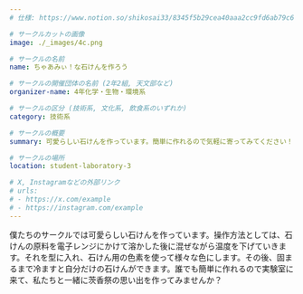 ```yaml
---
# 仕様: https://www.notion.so/shikosai33/8345f5b29cea40aaa2cc9fd6ab79c6a6?pvs=4#5438a1577b604f39a67658a72f2283b8

# サークルカットの画像
image: ./_images/4c.png

# サークルの名前
name: ちゃあみぃ！な石けんを作ろう

# サークルの開催団体の名前 (2年2組, 天文部など)
organizer-name: 4年化学・生物・環境系

# サークルの区分 (技術系, 文化系, 飲食系のいずれか)
category: 技術系

# サークルの概要
summary: 可愛らしい石けんを作っています。簡単に作れるので気軽に寄ってみてください！！！

# サークルの場所
location: student-laboratory-3

# X, Instagramなどの外部リンク
# urls:
# - https://x.com/example
# - https://instagram.com/example
---
```

<p class="text-base font-Dela text-mauve-11">
僕たちのサークルでは可愛らしい石けんを作っています。操作方法としては、石けんの原料を電子レンジにかけて溶かした後に混ぜながら温度を下げていきます。それを型に入れ、石けん用の色素を使って様々な色にします。その後、固まるまで冷ますと自分だけの石けんができます。誰でも簡単に作れるので実験室に来て、私たちと一緒に茨香祭の思い出を作ってみませんか？
</p>
